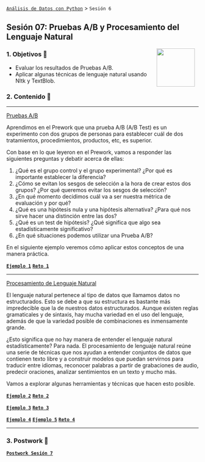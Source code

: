 [`Análisis de Datos con Python`](../README.md) > `Sesión 6`

## Sesión 07: Pruebas A/B y Procesamiento del Lenguaje Natural

<img src="../imagenes/pizarron.png" align="right" height="100" width="100" hspace="10">


### 1. Objetivos :dart:

- Evaluar los resultados de Pruebas A/B.
- Aplicar algunas técnicas de lenguaje natural usando Nltk y TextBlob.

### 2. Contenido :blue_book:

---

<ins>Pruebas A/B</ins>

Aprendimos en el Prework que una prueba A/B (A/B Test) es un experimento con dos grupos de personas para establecer cuál de dos tratamientos, procedimientos, productos, etc, es superior.

Con base en lo que leyeron en el Prework, vamos a responder las siguientes preguntas y debatir acerca de ellas:

1. ¿Qué es el grupo control y el grupo experimental? ¿Por qué es importante establecer la diferencia?
2. ¿Cómo se evitan los sesgos de selección a la hora de crear estos dos grupos? ¿Por qué queremos evitar los sesgos de selección?
3. ¿En qué momento decidimos cuál va a ser nuestra métrica de evaluación y por qué?
4. ¿Qué es una hipótesis nula y una hipótesis alternativa? ¿Para qué nos sirve hacer una distinción entre las dos?
5. ¿Qué es un test de hipótesis? ¿Qué significa que algo sea estadísticamente significativo?
6. ¿En qué situaciones podemos utilizar una Prueba A/B?

En el siguiente ejemplo veremos cómo aplicar estos conceptos de una manera práctica.

> 

[**`Ejemplo 1`**](Ejemplo-01/pruebas_ab.ipynb)
[**`Reto 1`**](Reto-01/pruebas_ab.ipynb)

---

<ins>Procesamiento de Lenguaje Natural</ins>

El lenguaje natural pertenece al tipo de datos que llamamos datos no estructurados. Esto se debe a que su estructura es bastante más impredecible que la de nuestros datos estructurados. Aunque existen reglas gramaticales y de sintaxis, hay mucha variedad en el uso del lenguaje, además de que la variedad posible de combinaciones es inmensamente grande.

¿Esto significa que no hay manera de entender el lenguaje natural estadísticamente? Para nada. El procesamiento de lenguaje natural reúne una serie de técnicas que nos ayudan a entender conjuntos de datos que contienen texto libre y a construir modelos que puedan servirnos para traducir entre idiomas, reconocer palabras a partir de grabaciones de audio, predecir oraciones, analizar sentimientos en un texto y mucho más.

Vamos a explorar algunas herramientas y técnicas que hacen esto posible.

> 

[**`Ejemplo 2`**](Ejemplo-02/regex.ipynb)
[**`Reto 2`**](Reto-02/regex.ipynb)

[**`Ejemplo 3`**](Ejemplo-03/nltk_text.ipynb)
[**`Reto 3`**](Reto-03/nltk_text.ipynb)

[**`Ejemplo 4`**](Ejemplo-04/nltk_freq_dist.ipynb)
[**`Ejemplo 5`**](Ejemplo-05/nlp_visualizaciones.ipynb)
[**`Reto 4`**](Reto-04/nltk_freq_dist_y_visualizaciones.ipynb)

---

### 3. Postwork :memo:

[**`Postwork Sesión 7`**](Postwork/Readme.md)
